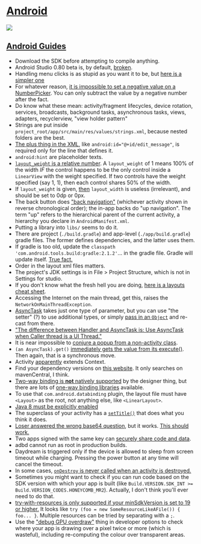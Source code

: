 # [Android](https://www.reddit.com/r/androiddev/comments/3ka9j0/what_to_know_for_a_mobile_developer_interview/)

![](http://i.imgur.com/2q7uebE.jpg)

## [Android Guides](https://github.com/codepath/android_guides/wiki)

* Download the SDK before attempting to compile anything.
* Android Studio 0.80 beta is, by default, [broken](http://stackoverflow.com/questions/24465289/android-studio-failure-install-failed-older-sdk).
* Handling menu clicks is as stupid as you want it to be, but [here is a simpler one](http://stackoverflow.com/a/7480103/1558430)
* For whatever reason, [it is impossible to set a negative value on a NumberPicker](http://stackoverflow.com/questions/20968561/android-numberpicker-negative-values). You can only subtract the value by a negative number after the fact.
* Do know what these mean: activity/fragment lifecycles, device rotation, services, broadcasts, background tasks, asynchronous tasks, views, adapters, recyclerview, "view holder pattern"
* Strings are put inside `project_root/app/src/main/res/values/strings.xml`, because nested folders are the best.
* [The plus thing in the XML](http://developer.android.com/training/basics/firstapp/building-ui.html), like `android:id="@+id/edit_message"`, is required only for the line that defines it.
* `android:hint` are placeholder texts.
* [`layout_weight` is a relative number](http://stackoverflow.com/questions/3995825/what-does-androidlayout-weight-mean). A `layout_weight` of 1 means 100% of the width *IF* the control happens to be the only control inside a `LinearView` with the weight specified. If two controls have the weight specified (say 1, 1), then each control shares 50% of the width.
* If `layout_weight` is given, [then](http://developer.android.com/training/basics/firstapp/building-ui.html) `layout_width` is useless (irrelevant), and should be set to 0dp or 0px.
* The back button does ["back navigation"](http://developer.android.com/design/patterns/navigation.html) (whichever activity shown in reverse chronological order); the in-app backs do "up navigation". The term "up" refers to the hierarchical parent of the current activity, a hierarchy you declare in `AndroidManifest.xml`.
* Putting a library into `libs/` seems to do it.
* There are project (`./build.gradle`) and app-level (`./app/build.gradle`) gradle files. The former defines dependencies, and the latter uses them.
* If gradle is too old, update the `classpath 'com.android.tools.build:gradle:2.1.2'`... in the gradle file. Gradle will update itself. [True fact.](http://stackoverflow.com/questions/17634708/android-studio-upgraded-from-0-1-9-to-0-2-0-causing-gradle-build-errors-now/17648742#17648742)
* Order in the layout xml files matters.
* The project's JDK settings is in File > Project Structure, which is not in Settings for studio.
* If you don't know what the fresh hell you are doing, [here is a layouts cheat sheet](http://labs.udacity.com/images/Layout-Cheat-Sheet.pdf).
* Accessing the Internet on the main thread, get this, raises the `NetworkOnMainThreadException`.
* [AsyncTask](http://stackoverflow.com/questions/3921816/can-i-pass-different-types-of-parameters-to-an-asynctask-in-android) takes just one type of parameter, but you can use "the setter" (?) to use additional types, or simply [pass in an `Object`](http://stackoverflow.com/a/9077177) and re-cast from there.
* ["The difference between Handler and AsyncTask is: Use AsyncTask when Caller thread is a UI Thread."](http://stackoverflow.com/a/9800870)
* It is near impossible to [conjure a popup from a non-activity class](http://stackoverflow.com/a/31221646).
* `(an AsyncTask).get()` [immediately gets the value from its execute()](http://stackoverflow.com/a/10972142). Then again, that is a synchronous move.
* Activity [apparently](http://stackoverflow.com/a/9192916/1558430) extends Context.
* Find your dependency versions on [this website](http://search.maven.org/#search%7Cga%7C1%7Cio.reactivex.rxjava). It only searches on mavenCentral, I think.
* [Two-way binding is **not** natively supported](https://medium.com/@fabioCollini/android-data-binding-f9f9d3afc761#.pfcgcnfo5) by the designer thing, but there are lots of [one-way binding libraries](https://developer.android.com/topic/libraries/data-binding/index.html) available.
* To use that `com.android.databinding` plugin, the layout file must have `<Layout>` as the root, not anything else, like `<LinearLayout>`.
* [Java 8 must be explicitly enabled](http://stackoverflow.com/a/37004259/1558430)
* The superclass of your activity has a [`setTitle()`](http://stackoverflow.com/questions/3975550/android-how-to-change-the-application-title) that does what you think it does.
* [Loser answered the wrong base64 question](http://stackoverflow.com/a/29383697/1558430), but it works. [This should work.](http://stackoverflow.com/a/15683305/1558430)
* Two apps signed with the same key can [securely share code and data](https://developer.android.com/studio/publish/app-signing.html#considerations).
* adbd cannot run as root in production builds.
* Daydream is triggered only if the device is allowed to sleep from screen timeout while charging. Pressing the power button at any time will cancel the timeout.
* In some cases, [`onDestroy` is never called when an activity is destroyed.](https://academy.realm.io/posts/sf-fabien-davos-modern-android-ditching-activities-fragments/)
* Sometimes you might want to check if you can run code based on the SDK version with which your app is built (like `Build.VERSION.SDK_INT >= Build.VERSION_CODES.HONEYCOMB_MR2`). Actually, I don't think you'll ever need to do that.
* [try-with-resources is only supported if your minSdkVersion is set to 19 or higher.](https://stackoverflow.com/a/24290875/1558430) It looks like `try (foo = new SomeResourceLikeAFile()) { foo... }`. Multiple resources can be tried by separating with a `;`.
* Use the ["debug GPU overdraw"](https://www.youtube.com/watch?v=I4MhEx-nck4) thing in developer options to check where your app is drawing over a pixel twice or more (which is wasteful), including re-computing the colour over transparent areas.